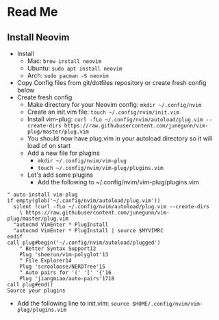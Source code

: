 # Read Me

## Install Neovim

- Install
  - Mac: `brew install neovim`
  - Ubuntu: `sudo apt install neovim`
  - Arch: `sudo pacman -S neovim`
- Copy Config files from git/dotfiles repository or create fresh config below
- Create fresh config
  - Make directory for your Neovim config: `mkdir ~/.config/nvim`
  - Create an init.vim file: `touch ~/.config/nvim/init.vim`
  - Install vim-plug: `curl -fLo ~/.config/nvim/autoload/plug.vim --create-dirs https://raw.githubusercontent.com/junegunn/vim-plug/master/plug.vim`
  - You should now have plug.vim in your autoload directory so it will load of on start
  - Add a new file for plugins
    - `mkdir ~/.config/nvim/vim-plug`
    - `touch ~/.config/nvim/vim-plug/plugins.vim`
  - Let's add some plugins
    - Add the following to ~/.config/nvim/vim-plug/plugins.vim

```
" auto-install vim-plug
if empty(glob('~/.config/nvim/autoload/plug.vim'))
  silent !curl -fLo ~/.config/nvim/autoload/plug.vim --create-dirs
    \ https://raw.githubusercontent.com/junegunn/vim-plug/master/plug.vim
  "autocmd VimEnter * PlugInstall
  "autocmd VimEnter * PlugInstall | source $MYVIMRC
endif
call plug#begin('~/.config/nvim/autoload/plugged')
    " Better Syntax Support12
    Plug 'sheerun/vim-polyglot'13
    " File Explorer14
    Plug 'scrooloose/NERDTree'15
    " Auto pairs for '(' '[' '{'16
    Plug 'jiangmiao/auto-pairs'17​18
call plug#end()
Source your plugins
```
  - Add the following line to init.vim: `source $HOME/.config/nvim/vim-plug/plugins.vim`